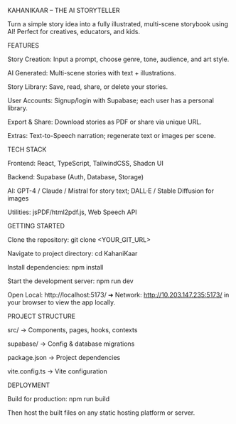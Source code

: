 KAHANIKAAR – THE AI STORYTELLER

Turn a simple story idea into a fully illustrated, multi-scene storybook using AI! Perfect for creatives, educators, and kids.

FEATURES

Story Creation: Input a prompt, choose genre, tone, audience, and art style.

AI Generated: Multi-scene stories with text + illustrations.

Story Library: Save, read, share, or delete your stories.

User Accounts: Signup/login with Supabase; each user has a personal library.

Export & Share: Download stories as PDF or share via unique URL.

Extras: Text-to-Speech narration; regenerate text or images per scene.

TECH STACK

Frontend: React, TypeScript, TailwindCSS, Shadcn UI

Backend: Supabase (Auth, Database, Storage)

AI: GPT-4 / Claude / Mistral for story text; DALL·E / Stable Diffusion for images

Utilities: jsPDF/html2pdf.js, Web Speech API

GETTING STARTED

Clone the repository:
git clone <YOUR_GIT_URL>

Navigate to project directory:
cd KahaniKaar

Install dependencies:
npm install

Start the development server:
npm run dev

Open  Local:   http://localhost:5173/
  ➜  Network: http://10.203.147.235:5173/ in your browser to view the app locally.

PROJECT STRUCTURE

src/ → Components, pages, hooks, contexts

supabase/ → Config & database migrations

package.json → Project dependencies

vite.config.ts → Vite configuration

DEPLOYMENT

Build for production:
npm run build

Then host the built files on any static hosting platform or server.

